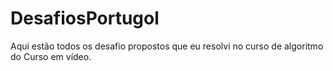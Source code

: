 # DesafiosPortugol
Aqui estão todos os desafio propostos que eu resolvi no curso de algoritmo do Curso em vídeo.
 
